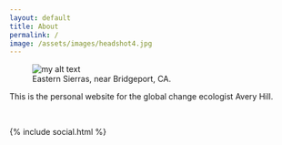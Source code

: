 ```yaml
---
layout: default
title: About
permalink: /
image: /assets/images/headshot4.jpg
---
```

<!-- ![Placeholder](/assets/images/homepage.jpeg) -->
<figure>
  <img src="{{site.url}}/assets/images/homepage.jpeg" alt="my alt text"/>
  <figcaption>Eastern Sierras, near Bridgeport, CA.</figcaption>
</figure>

<!-- <br> -->

<!-- “In this world more things exist without our knowledge than with it and the order in creation which you see is that which you have put there, like a string in a maze, so that you shall not lose your way”  -->
<!-- <div style="text-align: right"> - Cormac McCarthy, <i> Blood Meridian </i> </div> -->

This is the personal website for the global change ecologist Avery Hill.

<br>

{% include social.html %}
